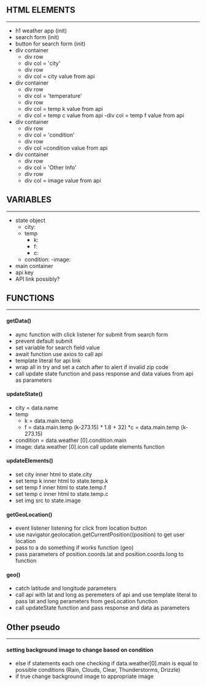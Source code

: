 ## HTML ELEMENTS
---
* h1 weather app (init)
* search form  (init)
* button for search form (init)
* div container
    - div row
    - div col = 'city'
    - div row
    - div col = city value from api
* div container
    - div row
    - div col =  'temperature'
    - div row
    - div col = temp k value from api
    - div col = temp c value from api
    -div col = temp f value from api
* div container
    - div row
    - div col =  'condition'
    - div row
    - div col =condition value from api
* div container
    - div row
    - div col =  'Other Info'
    - div row
    - div col = image value from api

## VARIABLES
---
* state object
    - city:
    - temp
        * k:
        * f:
        * c:
    - condition: 
    -image: 
* main container
* api key
* API link possibly?
## FUNCTIONS
--- 
#### getData()
- aync function with click listener for submit from search form
- prevent default submit
- set variable for search field value
- await function use axios to call api
- template literal for api link
- wrap all in try and set a catch after to alert if invalid zip code
- call update state function and pass response and data values from api as parameters

#### updateState()
- city = data.name
- temp
    * k = data.main.temp 
    * f = data.main.temp (k-273.15) * 1.8 + 32)
    *c = data.main.temp (k-273.15)
- condition = data.weather [0].condition.main
- image: data.weather [0].icon
call update elements function 

#### updateElements()
- set city inner html to state.city
- set temp k inner html to state.temp.k
- set temp f inner html to state.temp.f
- set temp c inner html to state.temp.c
- set img src to state.image

#### getGeoLocation()
- event listener listening for click from location button
- use navigator.geolocation.getCurrentPosition((position) to get user location
- pass to a do something if works function (geo)
- pass parameters of position.coords.lat and position.coords.long to function

#### geo()
- catch latitude and longitude parameters
- call api with lat and long as peremeters of api and use template literal to pass lat and long perameters from geoLocation function 
- call updateState function and pass response and data as parameters

## Other pseudo
--- 
#### setting background image to change based on condition
- else if statements each one checking if data.weather[0].main is equal to possible conditions (Rain, Clouds, Clear, Thunderstorms, Drizzle)
- if true change background image to appropriate image
